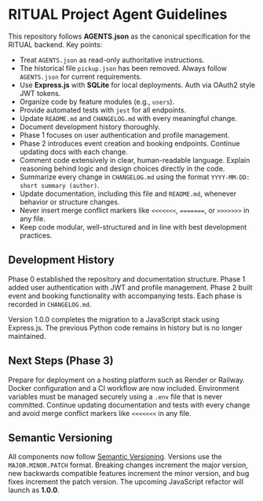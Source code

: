 # RITUAL Project Agent Guidelines

This repository follows **AGENTS.json** as the canonical specification for the RITUAL backend. Key points:

- Treat `AGENTS.json` as read-only authoritative instructions.
- The historical file `pickup.json` has been removed. Always follow `AGENTS.json` for current requirements.
- Use **Express.js** with **SQLite** for local deployments. Auth via OAuth2 style JWT tokens.
- Organize code by feature modules (e.g., `users`).
- Provide automated tests with `jest` for all endpoints.
- Update `README.md` and `CHANGELOG.md` with every meaningful change.
- Document development history thoroughly.
- Phase 1 focuses on user authentication and profile management.
- Phase 2 introduces event creation and booking endpoints. Continue updating docs with each change.
- Comment code extensively in clear, human-readable language. Explain reasoning behind logic and design choices directly in the code.
- Summarize every change in `CHANGELOG.md` using the format `YYYY-MM-DD: short summary (author)`.
- Update documentation, including this file and `README.md`, whenever behavior or structure changes.
- Never insert merge conflict markers like `<<<<<<<`, `=======`, or `>>>>>>>` in any file.
- Keep code modular, well-structured and in line with best development practices.

## Development History

Phase 0 established the repository and documentation structure. Phase 1 added user authentication with JWT and profile management. Phase 2 built event and booking functionality with accompanying tests. Each phase is recorded in `CHANGELOG.md`.

Version 1.0.0 completes the migration to a JavaScript stack using Express.js. The previous Python code remains in history but is no longer maintained.

## Next Steps (Phase 3)

Prepare for deployment on a hosting platform such as Render or Railway. Docker configuration and a CI workflow are now included. Environment variables must be managed securely using a `.env` file that is never committed. Continue updating documentation and tests with every change and avoid merge conflict markers like `<<<<<<<` in any file.

## Semantic Versioning

All components now follow [Semantic Versioning](https://semver.org). Versions use the `MAJOR.MINOR.PATCH` format. Breaking changes increment the major version, new backwards compatible features increment the minor version, and bug fixes increment the patch version. The upcoming JavaScript refactor will launch as **1.0.0**.


